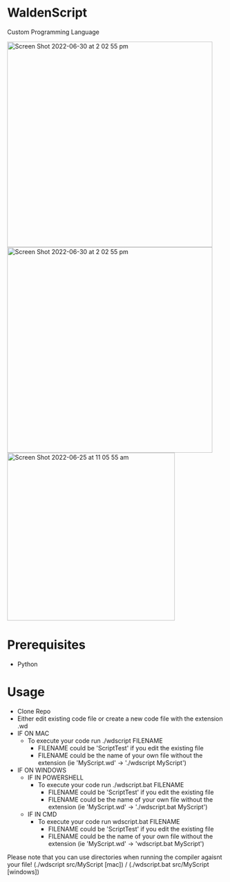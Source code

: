 # WaldenScript
Custom Programming Language

<img width="475" alt="Screen Shot 2022-06-30 at 2 02 55 pm" src="https://user-images.githubusercontent.com/20080981/176594516-4bc9830a-a3bc-4340-99aa-7d855a6023d7.png">
<img width="475" alt="Screen Shot 2022-06-30 at 2 02 55 pm" src="https://user-images.githubusercontent.com/20080981/176594516-4bc9830a-a3bc-4340-99aa-7d855a6023d7.png">
<img width="388" alt="Screen Shot 2022-06-25 at 11 05 55 am" src="https://user-images.githubusercontent.com/20080981/175753532-87ba7610-fa36-4b83-9ebd-32836cd98d5f.png">

# Prerequisites
- Python

# Usage
- Clone Repo
- Either edit existing code file or create a new code file with the extension .wd
- IF ON MAC
    - To execute your code run ./wdscript FILENAME
        - FILENAME could be 'ScriptTest' if you edit the existing file
        - FILENAME could be the name of your own file without the extension (ie 'MyScript.wd' -> './wdscript MyScript')
- IF ON WINDOWS
    - IF IN POWERSHELL
        - To execute your code run ./wdscript.bat FILENAME
            - FILENAME could be 'ScriptTest' if you edit the existing file
            - FILENAME could be the name of your own file without the extension (ie 'MyScript.wd' -> './wdscript.bat MyScript')
    - IF IN CMD
        - To execute your code run wdscript.bat FILENAME
            - FILENAME could be 'ScriptTest' if you edit the existing file
            - FILENAME could be the name of your own file without the extension (ie 'MyScript.wd' -> 'wdscript.bat MyScript')
            
Please note that you can use directories when running the compiler agaisnt your file! (./wdscript src/MyScript [mac]) / (./wdscript.bat src/MyScript [windows])
